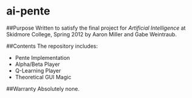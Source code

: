 ai-pente
========
##Purpose
Written to satisfy the final project for _Artificial Intelligence_ at Skidmore College, Spring 2012 by Aaron Miller and Gabe Weintraub.

##Contents
The repository includes:
* Pente Implementation
* Alpha/Beta Player
* Q-Learning Player
* Theoretical GUI Magic

##Warranty
Absolutely none.